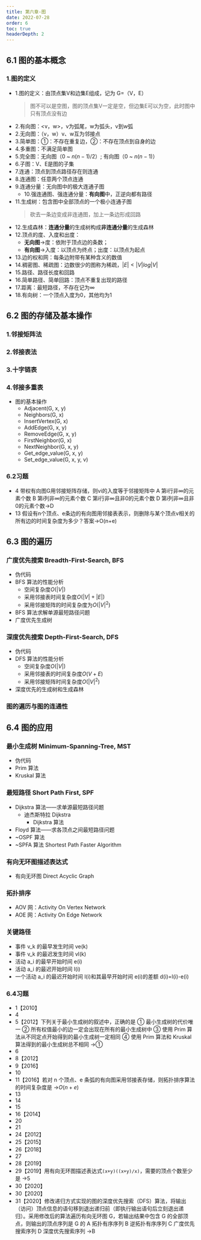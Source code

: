 ```yaml
---
title: 第六章-图
date: 2022-07-28
order: 6
toc: true
headerDepth: 2
---
```

## 6.1 图的基本概念

### 1.图的定义

- 1.图的定义：由顶点集V和边集E组成，记为 G=（V，E）
  > 图不可以是空图，图的顶点集V一定是空，但边集E可以为空，此时图中只有顶点没有边
- 2.有向图：<v，w>，v为弧尾，w为弧头，v到w弧
- 2.无向图：（v，w）v、w互为邻接点
- 3.简单图：①：不存在重复边，②：不存在顶点到自身的边
- 4.多重图：不满足简单图
- 5.完全图：无向图（0 ~ $n(n-1)/2$）; 有向图（0 ~ $n(n-1)$）
- 6.子图：V、E是图的子集
- 7.连通：顶点到顶点路径存在则连通
- 8.连通图：任意两个顶点连通
- 9.连通分量：无向图中的极大连通子图
  - 10.强连通图、强连通分量：**有向图**中，正逆向都有路径
- 11.生成树：包含图中全部顶点的一个极小连通子图
  > 砍去一条边变成非连通图，加上一条边形成回路
- 12.生成森林：**连通分量**的生成树构成**非连通分量**的生成森林
- 12.顶点的度、入度和出度：
  - **无向图**->度：依附于顶点边的条数；
  - **有向图**->入度：以顶点为终点；出度：以顶点为起点
- 13.边的权和网：每条边附带有某种含义的数值
- 14.稠密图、稀疏图：边数很少的图称为稀疏，$|E|<|V|log|V|$
- 15.路径、路径长度和回路
- 16.简单路径、简单回路：顶点不重复出现的路径
- 17.距离：最短路径，不存在记为$\infty$
- 18.有向树：一个顶点入度为0，其他均为1

## 6.2 图的存储及基本操作

### 1.邻接矩阵法

### 2.邻接表法

### 3.十字链表

### 4.邻接多重表

- 图的基本操作
  - Adjacent(G, x, y)
  - Neighbors(G, x)
  - InsertVertex(G, x)
  - AddEdge(G, x, y)
  - RemoveEdge(G, x, y)
  - FirstNeighbor(G, x)
  - NextNeighbor(G, x, y)
  - Get_edge_value(G, x, y)
  - Set_edge_value(G, x, y, v)

### 6.2习题

- 4 带权有向图G用邻接矩阵存储，则vi的入度等于邻接矩阵中
  A 第i行非∞的元素个数
  B 第i列非∞的元素个数
  C 第i行非∞且非0的元素个数
  D 第i列非∞且非0的元素个数→D
- 13 假设有n个顶点、e条边的有向图用邻接表表示，则删除与某个顶点v相关的所有边的时间复杂度为多少？答案→O(n+e)

## 6.3 图的遍历

### 广度优先搜索 Breadth-First-Search, BFS

- 伪代码
- BFS 算法的性能分析
  - 空间复杂度$O(|V|)$
  - 采用邻接表时间复杂度$O(|V|+|E|)$
  - 采用邻接矩阵的时间复杂度为$O(|V|^2)$
- BFS 算法求解单源最短路径问题
- 广度优先生成树

### 深度优先搜索 Depth-First-Search, DFS

- 伪代码
- DFS 算法的性能分析
  - 空间复杂度$O(|V|)$
  - 采用邻接表的时间复杂度$O(V+E)$
  - 采用邻接矩阵时间复杂度$O(|V|^2)$
- 深度优先的生成树和生成森林

### 图的遍历与图的连通性

<!-- ### 习题

#### 10【2013】

#### 11【2016】

#### 17【2015】 -->

## 6.4 图的应用

### 最小生成树 Minimum-Spanning-Tree, MST

- 伪代码
- Prim 算法
- Kruskal 算法

### 最短路径 Short Path First, SPF

- Dijkstra 算法——求单源最短路径问题
  - 迪杰斯特拉 Dijkstra
    - Dijkstra 算法
- Floyd 算法——求各顶点之间最短路径问题
- ~OSPF 算法
- ~SPFA 算法 Shortest Path Faster Algorithm

### 有向无环图描述表达式

- 有向无环图 Direct Acyclic Graph

### 拓扑排序

- AOV 网：Activity On Vertex Network
- AOE 网：Activity On Edge Network

### 关键路径

- 事件 v_k 的最早发生时间 ve(k)
- 事件 v_k 的最迟发生时间 vl(k)
- 活动 a_i 的最早开始时间 e(i)
- 活动 a_i 的最迟开始时间 l(i)
- 一个活动 a_i 的最迟开始时间 l(i)和其最早开始时间 e(i)的差额 d(i)=l(i)-e(i)

### 6.4习题

- 1【2010】
- 4
- 5【2012】下列关于最小生成树的叙述中，正确的是
  ① 最小生成树的代价唯一
  ② 所有权值最小的边一定会出现在所有的最小生成树中
  ③ 使用 Prim 算法从不同定点开始得到的最小生成树一定相同
  ④ 使用 Prim 算法和 Kruskal 算法得到的最小生成树总不相同 →①
- 6
- 8【2012】
- 9【2016】
- 10
- 11【2016】若对 n 个顶点、e 条弧的有向图采用邻接表存储，则拓扑排序算法的时间复杂度是 →$O(n+e)$
- 13
- 14
- 15
- 16【2014】
- 20
- 21
- 24【2012】
- 25【2015】
- 26【2018】
- 27
- 28【2019】
- 29【2019】用有向无环图描述表达式`(x+y)((x+y)/x)`，需要的顶点个数至少是 →5
- 30【2020】
- 30【2020】
- 31【2020】修改递归方式实现的图的深度优先搜索（DFS）算法，将输出（访问）顶点信息的语句移到退出递归前（即执行输出语句后立刻退出递归）。采用修改后的算法遍历有向无环图 G，若输出结果中包含 G 的全部顶点，则输出的顶点序列是 G 的
  A 拓扑有序序列
  B 逆拓扑有序序列
  C 广度优先搜索序列
  D 深度优先搜索序列 →B
